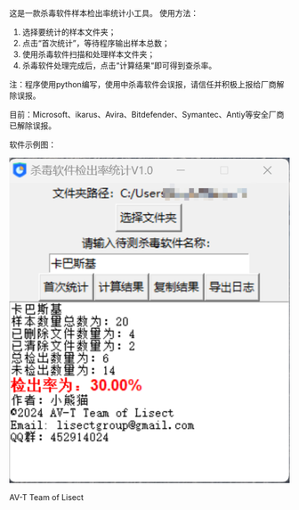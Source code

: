 这是一款杀毒软件样本检出率统计小工具。
使用方法：
1. 选择要统计的样本文件夹；
2. 点击“首次统计”，等待程序输出样本总数；
3. 使用杀毒软件扫描和处理样本文件夹；
4. 杀毒软件处理完成后，点击“计算结果“即可得到查杀率。

注：程序使用python编写，使用中杀毒软件会误报，请信任并积极上报给厂商解除误报。

目前：Microsoft、ikarus、Avira、Bitdefender、Symantec、Antiy等安全厂商已解除误报。

软件示例图：

![image](https://github.com/Lisect/LisectAVS/blob/main/pic/Snipast.png)

AV-T Team of Lisect

